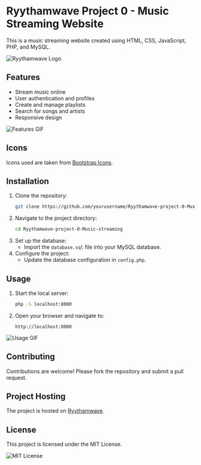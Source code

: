 # Ryythamwave Project 0 - Music Streaming Website

This is a music streaming website created using HTML, CSS, JavaScript, PHP, and MySQL.

![Ryythamwave Logo](path/to/logo.png)

## Features

- Stream music online
- User authentication and profiles
- Create and manage playlists
- Search for songs and artists
- Responsive design

![Features GIF](path/to/features.gif)

## Icons

Icons used are taken from [Bootstrap Icons](https://icons.getbootstrap.com/).

## Installation

1. Clone the repository:
   ```bash
   git clone https://github.com/yourusername/Ryythamwave-project-0-Music-streaming.git
   ```
2. Navigate to the project directory:
   ```bash
   cd Ryythamwave-project-0-Music-streaming
   ```
3. Set up the database:
   - Import the `database.sql` file into your MySQL database.
4. Configure the project:
   - Update the database configuration in `config.php`.

## Usage

1. Start the local server:
   ```bash
   php -S localhost:8000
   ```
2. Open your browser and navigate to:
   ```
   http://localhost:8000
   ```

![Usage GIF](path/to/usage.gif)

## Contributing

Contributions are welcome! Please fork the repository and submit a pull request.

## Project Hosting

The project is hosted on [Ryythamwave](http://www.ryythamwave.free.nf/).

## License

This project is licensed under the MIT License.

![MIT License](path/to/license.png)
